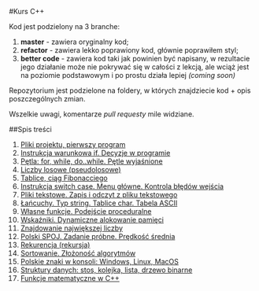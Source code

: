 #Kurs C++

Kod jest podzielony na 3 branche:

1. **master** - zawiera oryginalny kod;
2. **refactor** - zawiera lekko poprawiony kod, głównie poprawiłem styl;
3. **better code** - zawiera kod taki jak powinien być napisany, w rezultacie jego działanie może nie pokrywać się w całości z lekcją, ale wciąż jest na poziomie podstawowym i po prostu działa lepiej *(coming soon)*

Repozytorium jest podzielone na foldery, w których znajdziecie kod + opis poszczególnych zmian.

Wszelkie uwagi, komentarze *pull requesty* mile widziane.


##Spis treści
1. [Pliki projektu, pierwszy program](odc-01/)
2. [Instrukcja warunkowa if. Decyzje w programie](odc-02)
3. [Pętla: for, while, do..while. Pętle wyjaśnione](odc-03/)
4. [Liczby losowe (pseudolosowe)](odc-04/)
5. [Tablice, ciąg Fibonacciego](odc-05/)
6. [Instrukcja switch case. Menu główne. Kontrola błędów wejścia](odc-06/)
7. [Pliki tekstowe. Zapis i odczyt z pliku tekstowego](odc-07/)
8. [Łańcuchy. Typ string. Tablice char. Tabela ASCII](odc-08/)
9. [Własne funkcje. Podejście proceduralne ](odc-09/)
10. [Wskaźniki. Dynamiczne alokowanie pamięci](odc-10/)
11. [Znajdowanie największej liczby](odc-11/)
12. [Polski SPOJ. Zadanie próbne. Prędkość średnia](odc-12/)
13. [Rekurencja (rekursja)](odc-13/)
14. [Sortowanie. Złożoność algorytmów](odc-14/)
15. [Polskie znaki w konsoli: Windows, Linux, MacOS](odc-15/)
16. [Struktury danych: stos, kolejka, lista, drzewo binarne](odc-16/)
17. [Funkcje matematyczne w C++ ](odc-17/)
